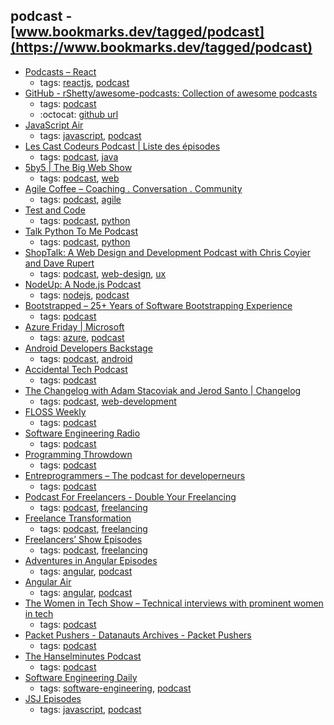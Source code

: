 podcast - [www.bookmarks.dev/tagged/podcast](https://www.bookmarks.dev/tagged/podcast)
---
* [Podcasts – React](https://reactjs.org/community/podcasts.html)
    * tags: [reactjs](../tagged/reactjs.md), [podcast](../tagged/podcast.md)
* [GitHub - rShetty/awesome-podcasts: Collection of awesome podcasts](https://github.com/rShetty/awesome-podcasts)
    * tags: [podcast](../tagged/podcast.md)
    * :octocat: [github url](https://github.com/rShetty/awesome-podcasts)
* [JavaScript Air](https://javascriptair.com/)
    * tags: [javascript](../tagged/javascript.md), [podcast](../tagged/podcast.md)
* [Les Cast Codeurs Podcast | Liste des épisodes    ](https://lescastcodeurs.com/)
    * tags: [podcast](../tagged/podcast.md), [java](../tagged/java.md)
* [5by5 | The Big Web Show](http://5by5.tv/bigwebshow)
    * tags: [podcast](../tagged/podcast.md), [web](../tagged/web.md)
* [Agile Coffee – Coaching . Conversation . Community](http://agilecoffee.com/)
    * tags: [podcast](../tagged/podcast.md), [agile](../tagged/agile.md)
* [Test and Code](http://testandcode.com/)
    * tags: [podcast](../tagged/podcast.md), [python](../tagged/python.md)
* [Talk Python To Me Podcast](https://talkpython.fm/)
    * tags: [podcast](../tagged/podcast.md), [python](../tagged/python.md)
* [ShopTalk: A Web Design and Development Podcast with Chris Coyier and Dave Rupert](http://shoptalkshow.com/)
    * tags: [podcast](../tagged/podcast.md), [web-design](../tagged/web-design.md), [ux](../tagged/ux.md)
* [NodeUp: A Node.js Podcast](http://nodeup.com/)
    * tags: [nodejs](../tagged/nodejs.md), [podcast](../tagged/podcast.md)
* [Bootstrapped – 25+ Years of Software Bootstrapping Experience](http://bootstrapped.fm/)
    * tags: [podcast](../tagged/podcast.md)
* [Azure Friday | Microsoft](http://friday.azure.com/)
    * tags: [azure](../tagged/azure.md), [podcast](../tagged/podcast.md)
* [Android Developers Backstage](http://androidbackstage.blogspot.ch/)
    * tags: [podcast](../tagged/podcast.md), [android](../tagged/android.md)
* [Accidental Tech Podcast](http://atp.fm/)
    * tags: [podcast](../tagged/podcast.md)
* [The Changelog with Adam Stacoviak and Jerod Santo | Changelog](https://changelog.com/podcast)
    * tags: [podcast](../tagged/podcast.md), [web-development](../tagged/web-development.md)
* [FLOSS Weekly](https://twit.tv/shows/floss-weekly)
    * tags: [podcast](../tagged/podcast.md)
* [ Software Engineering Radio](http://www.se-radio.net/)
    * tags: [podcast](../tagged/podcast.md)
* [Programming Throwdown](http://www.programmingthrowdown.com/)
    * tags: [podcast](../tagged/podcast.md)
* [Entreprogrammers – The podcast for developerneurs](http://entreprogrammers.com/)
    * tags: [podcast](../tagged/podcast.md)
* [Podcast For Freelancers - Double Your Freelancing](https://doubleyourfreelancing.com/podcast/)
    * tags: [podcast](../tagged/podcast.md), [freelancing](../tagged/freelancing.md)
* [Freelance Transformation](https://freelancetransformation.com/blog/podcast)
    * tags: [podcast](../tagged/podcast.md), [freelancing](../tagged/freelancing.md)
* [Freelancers’ Show Episodes](https://devchat.tv/freelancers)
    * tags: [podcast](../tagged/podcast.md), [freelancing](../tagged/freelancing.md)
* [Adventures in Angular Episodes](https://devchat.tv/adv-in-angular)
    * tags: [angular](../tagged/angular.md), [podcast](../tagged/podcast.md)
* [Angular Air](https://angularair.com/)
    * tags: [angular](../tagged/angular.md), [podcast](../tagged/podcast.md)
* [The Women in Tech Show – Technical interviews with prominent women in tech](https://thewomenintechshow.com/)
    * tags: [podcast](../tagged/podcast.md)
* [Packet Pushers - Datanauts Archives - Packet Pushers](http://packetpushers.net/series/datanauts-podcast/)
    * tags: [podcast](../tagged/podcast.md)
* [The Hanselminutes Podcast](http://hanselminutes.com/)
    * tags: [podcast](../tagged/podcast.md)
* [Software Engineering Daily](https://softwareengineeringdaily.com/)
    * tags: [software-engineering](../tagged/software-engineering.md), [podcast](../tagged/podcast.md)
* [JSJ Episodes](https://devchat.tv/js-jabber)
    * tags: [javascript](../tagged/javascript.md), [podcast](../tagged/podcast.md)
